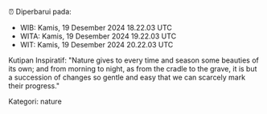 ⏰ Diperbarui pada:
- WIB: Kamis, 19 Desember 2024 18.22.03 UTC
- WITA: Kamis, 19 Desember 2024 19.22.03 UTC
- WIT: Kamis, 19 Desember 2024 20.22.03 UTC

Kutipan Inspiratif:
"Nature gives to every time and season some beauties of its own; and from morning to night, as from the cradle to the grave, it is but a succession of changes so gentle and easy that we can scarcely mark their progress."


Kategori: nature

